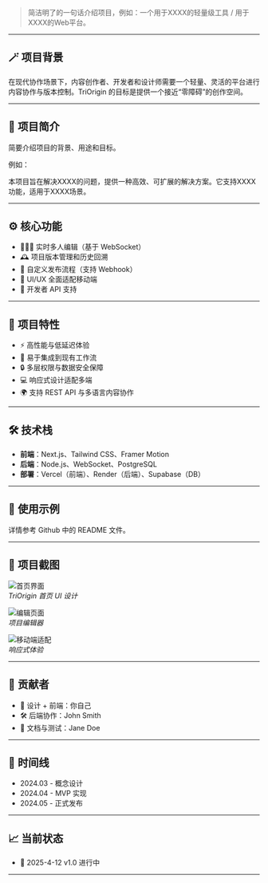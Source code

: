 
> 简洁明了的一句话介绍项目，例如：一个用于XXXX的轻量级工具 / 用于XXXX的Web平台。

---

## 🪄 项目背景

在现代协作场景下，内容创作者、开发者和设计师需要一个轻量、灵活的平台进行内容协作与版本控制。TriOrigin 的目标是提供一个接近“零障碍”的创作空间。

---

## 🧩 项目简介

简要介绍项目的背景、用途和目标。

例如：

本项目旨在解决XXXX的问题，提供一种高效、可扩展的解决方案。它支持XXXX功能，适用于XXXX场景。

---

## ⚙️ 核心功能

- 🧑‍🤝‍🧑 实时多人编辑（基于 WebSocket）
- 🕰️ 项目版本管理和历史回溯
- 🔗 自定义发布流程（支持 Webhook）
- 📱 UI/UX 全面适配移动端
- 🧰 开发者 API 支持

---

## 🧠 项目特性

- ⚡ 高性能与低延迟体验
- 🧩 易于集成到现有工作流
- 🔒 多层权限与数据安全保障
- 💻 响应式设计适配多端
- 🌍 支持 REST API 与多语言内容协作

---

## 🛠 技术栈

- **前端**：Next.js、Tailwind CSS、Framer Motion
- **后端**：Node.js、WebSocket、PostgreSQL
- **部署**：Vercel（前端）、Render（后端）、Supabase（DB）

---

## 🧪 使用示例

详情参考 Github 中的 README 文件。

---

## 📸 项目截图

![首页界面](/images/Default_logo.png)  
*TriOrigin 首页 UI 设计*

![编辑页面](/images/Default_logo.png)  
*项目编辑器*

![移动端适配](/images/Default_logo.png)  
*响应式体验*

---

## 👥 贡献者

- 🎨 设计 + 前端：你自己
- 🛠 后端协作：John Smith
- 🧾 文档与测试：Jane Doe

---

## 📅 时间线

- 2024.03 - 概念设计
- 2024.04 - MVP 实现
- 2024.05 - 正式发布

---

## 📈 当前状态

- 🔄 2025-4-12 v1.0  进行中

---
